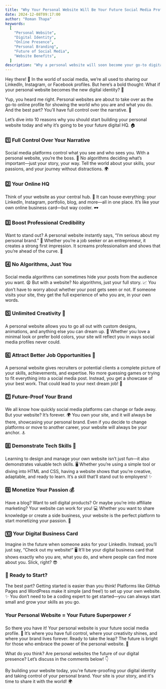 ```yaml
---
title: "Why Your Personal Website Will Be Your Future Social Media Profile 🚀"
date: 2024-12-08T09:17:00
author: "Roman Thapa"
keywords:
  [
    "Personal Website",
    "Digital Identity",
    "Online Presence",
    "Personal Branding",
    "Future of Social Media",
    "Website Benefits",
  ]
description: "Why a personal website will soon become your go-to digital identity, offering full control, creativity, and career opportunities in a social media-dominated world."
---
```


Hey there! 👋 In the world of social media, we’re all used to sharing our LinkedIn, Instagram, or Facebook profiles. But here’s a bold thought: What if your personal website becomes the new digital identity? 🤔

Yup, you heard me right. Personal websites are about to take over as the go-to online profile for showing the world who you are and what you do. And the best part? You’ll have full control over the narrative. 🌟

Let’s dive into 10 reasons why you should start building your personal website today and why it’s going to be your future digital HQ. 🏠

### 1️⃣ Full Control Over Your Narrative

Social media platforms control what you see and who sees you. With a personal website, you’re the boss. 📲 No algorithms deciding what’s important—just your story, your way. Tell the world about your skills, your passions, and your journey without distractions. 🌍

### 2️⃣ Your Online HQ

Think of your website as your central hub. 🧭 It can house everything: your LinkedIn, Instagram, portfolio, blog, and more—all in one place. It’s like your own online business card—but way cooler. 🕶️

### 3️⃣ Boost Professional Credibility

Want to stand out? A personal website instantly says, “I’m serious about my personal brand.” 💼 Whether you’re a job seeker or an entrepreneur, it creates a strong first impression. It screams professionalism and shows that you’re ahead of the curve. 🚀

### 4️⃣ No Algorithms, Just You

Social media algorithms can sometimes hide your posts from the audience you want. 😩 But with a website? No algorithms, just your full story. 📈 You don’t have to worry about whether your post gets seen or not. If someone visits your site, they get the full experience of who you are, in your own words.

### 5️⃣ Unlimited Creativity 🎨

A personal website allows you to go all out with custom designs, animations, and anything else you can dream up. 💭 Whether you love a minimal look or prefer bold colors, your site will reflect you in ways social media profiles never could.

### 6️⃣ Attract Better Job Opportunities 🌟

A personal website gives recruiters or potential clients a complete picture of your skills, achievements, and expertise. No more guessing games or trying to fit everything into a social media post. Instead, you get a showcase of your best work. That could lead to your next dream job! 💼

### 7️⃣ Future-Proof Your Brand

We all know how quickly social media platforms can change or fade away. But your website? It’s forever. 🌍 You own your site, and it will always be there, showcasing your personal brand. Even if you decide to change platforms or move to another career, your website will always be your anchor. ⚓

### 8️⃣ Demonstrate Tech Skills 🔧

Learning to design and manage your own website isn’t just fun—it also demonstrates valuable tech skills. 🖥️ Whether you’re using a simple tool or diving into HTML and CSS, having a website shows that you’re creative, adaptable, and ready to learn. It’s a skill that’ll stand out to employers! ✨

### 9️⃣ Monetize Your Passion 💰

Have a blog? Want to sell digital products? Or maybe you’re into affiliate marketing? Your website can work for you! 💻 Whether you want to share knowledge or create a side business, your website is the perfect platform to start monetizing your passion. 💸

### 🔟 Your Digital Business Card

Imagine in the future when someone asks for your LinkedIn. Instead, you’ll just say, “Check out my website!” 🖥️ It’ll be your digital business card that shows exactly who you are, what you do, and where people can find more about you. Slick, right? 😎

### 🚀 Ready to Start?

The best part? Getting started is easier than you think! Platforms like GitHub Pages and WordPress make it simple (and free!) to set up your own website. ✨ You don’t need to be a coding expert to get started—you can always start small and grow your skills as you go.

### Your Personal Website = Your Future Superpower ⚡

So there you have it! Your personal website is your future social media profile. 📲 It’s where you have full control, where your creativity shines, and where your brand lives forever. Ready to take the leap? The future is bright for those who embrace the power of the personal website. 🌟

What do you think? Are personal websites the future of our digital presence? Let’s discuss in the comments below! 👇

By building your website today, you're future-proofing your digital identity and taking control of your personal brand. Your site is your story, and it's time to share it with the world! 🌍
